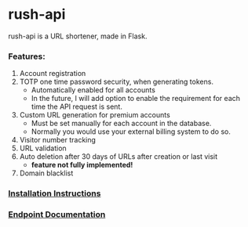 # rush-api
rush-api is a URL shortener, made in Flask.  

### Features:
1. Account registration
2. TOTP one time password security, when generating tokens. 
    + Automatically enabled for all accounts
    + In the future, I will add option to enable the requirement for each time the API request is sent.
3. Custom URL generation for premium accounts 
    + Must be set manually for each account in the database.
    + Normally you would use your external billing system to do so.
4. Visitor number tracking
5. URL validation
6. Auto deletion after 30 days of URLs after creation or last visit 
    + **feature not fully implemented!**
7. Domain blacklist

### [Installation Instructions](https://github.com/Kyuunex/rush-api/blob/main/installation.md)
### [Endpoint Documentation](https://github.com/Kyuunex/rush-api/blob/main/documentation.md)
